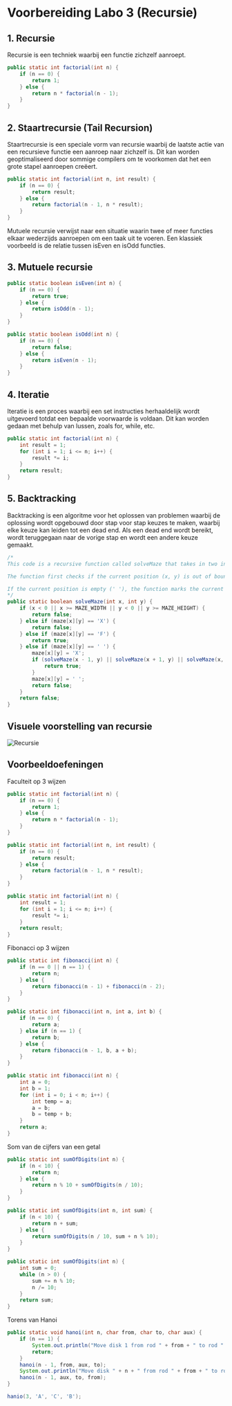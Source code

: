# Voorbereiding Labo 3 (Recursie)

## 1. Recursie

Recursie is een techniek waarbij een functie zichzelf aanroept.

```java
public static int factorial(int n) {
    if (n == 0) {
        return 1;
    } else {
        return n * factorial(n - 1);
    }
}
```

## 2. Staartrecursie (Tail Recursion)

Staartrecursie is een speciale vorm van recursie waarbij de laatste actie van een recursieve functie een aanroep naar zichzelf is. Dit kan worden geoptimaliseerd door sommige compilers om te voorkomen dat het een grote stapel aanroepen creëert.

```java
public static int factorial(int n, int result) {
    if (n == 0) {
        return result;
    } else {
        return factorial(n - 1, n * result);
    }
}
```

Mutuele recursie verwijst naar een situatie waarin twee of meer functies elkaar wederzijds aanroepen om een taak uit te voeren. Een klassiek voorbeeld is de relatie tussen isEven en isOdd functies.

## 3. Mutuele recursie

```java
public static boolean isEven(int n) {
    if (n == 0) {
        return true;
    } else {
        return isOdd(n - 1);
    }
}

public static boolean isOdd(int n) {
    if (n == 0) {
        return false;
    } else {
        return isEven(n - 1);
    }
}
```

## 4. Iteratie

Iteratie is een proces waarbij een set instructies herhaaldelijk wordt uitgevoerd totdat een bepaalde voorwaarde is voldaan. Dit kan worden gedaan met behulp van lussen, zoals for, while, etc.

```java
public static int factorial(int n) {
    int result = 1;
    for (int i = 1; i <= n; i++) {
        result *= i;
    }
    return result;
}
```

## 5. Backtracking

Backtracking is een algoritme voor het oplossen van problemen waarbij de oplossing wordt opgebouwd door stap voor stap keuzes te maken, waarbij elke keuze kan leiden tot een dead end. Als een dead end wordt bereikt, wordt teruggegaan naar de vorige stap en wordt een andere keuze gemaakt.

```java
/*
This code is a recursive function called solveMaze that takes in two integer parameters, x and y. The function is used to solve a maze represented by a 2D character array called maze. The function returns a boolean value indicating whether or not the maze has been solved.

The function first checks if the current position (x, y) is out of bounds of the maze. If it is, the function returns false. If the current position is a wall ('X'), the function also returns false. If the current position is the finish ('F'), the function returns true.

If the current position is empty (' '), the function marks the current position as visited by changing it to a wall ('X'). Then, the function recursively calls itself with the positions to the left, right, up, and down of the current position. If any of these recursive calls return true, the function returns true. If none of the recursive calls return true, the function backtracks by changing the current position back to empty (' ') and returns false.
*/
public static boolean solveMaze(int x, int y) {
    if (x < 0 || x >= MAZE_WIDTH || y < 0 || y >= MAZE_HEIGHT) {
        return false;
    } else if (maze[x][y] == 'X') {
        return false;
    } else if (maze[x][y] == 'F') {
        return true;
    } else if (maze[x][y] == ' ') {
        maze[x][y] = 'X';
        if (solveMaze(x - 1, y) || solveMaze(x + 1, y) || solveMaze(x, y - 1) || solveMaze(x, y + 1)) {
            return true;
        }
        maze[x][y] = ' ';
        return false;
    }
    return false;
}
```

## Visuele voorstelling van recursie

![Recursie](https://jonathanmann.github.io/public/img/recursion_tree.png)

## Voorbeeldoefeningen

Faculteit op 3 wijzen

```java
public static int factorial(int n) {
    if (n == 0) {
        return 1;
    } else {
        return n * factorial(n - 1);
    }
}

public static int factorial(int n, int result) {
    if (n == 0) {
        return result;
    } else {
        return factorial(n - 1, n * result);
    }
}

public static int factorial(int n) {
    int result = 1;
    for (int i = 1; i <= n; i++) {
        result *= i;
    }
    return result;
}
```

Fibonacci op 3 wijzen

```java
public static int fibonacci(int n) {
    if (n == 0 || n == 1) {
        return n;
    } else {
        return fibonacci(n - 1) + fibonacci(n - 2);
    }
}

public static int fibonacci(int n, int a, int b) {
    if (n == 0) {
        return a;
    } else if (n == 1) {
        return b;
    } else {
        return fibonacci(n - 1, b, a + b);
    }
}

public static int fibonacci(int n) {
    int a = 0;
    int b = 1;
    for (int i = 0; i < n; i++) {
        int temp = a;
        a = b;
        b = temp + b;
    }
    return a;
}
```

Som van de cijfers van een getal

```java
public static int sumOfDigits(int n) {
    if (n < 10) {
        return n;
    } else {
        return n % 10 + sumOfDigits(n / 10);
    }
}

public static int sumOfDigits(int n, int sum) {
    if (n < 10) {
        return n + sum;
    } else {
        return sumOfDigits(n / 10, sum + n % 10);
    }
}

public static int sumOfDigits(int n) {
    int sum = 0;
    while (n > 0) {
        sum += n % 10;
        n /= 10;
    }
    return sum;
}
```

Torens van Hanoi

```java
public static void hanoi(int n, char from, char to, char aux) {
    if (n == 1) {
        System.out.println("Move disk 1 from rod " + from + " to rod " + to);
        return;
    }
    hanoi(n - 1, from, aux, to);
    System.out.println("Move disk " + n + " from rod " + from + " to rod " + to);
    hanoi(n - 1, aux, to, from);
}

hanio(3, 'A', 'C', 'B');

```
